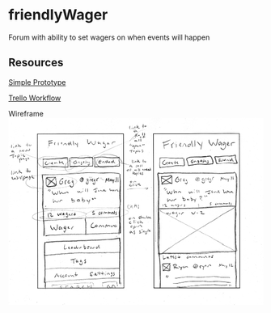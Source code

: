 # friendlyWager
Forum with ability to set wagers on when events will happen

## Resources
[Simple Prototype](https://popapp.in/w/projects/55a944063df1d6955c069f6b/mockups)

[Trello Workflow](https://trello.com/b/beBxU5mk/friendly-wager) 

Wireframe
![wireframe](https://github.com/awdriggs/friendlyWager/blob/master/resources/wireframe001.jpg "Wireframe")

